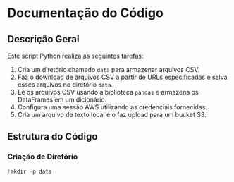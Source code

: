 # Documentação do Código

## Descrição Geral
Este script Python realiza as seguintes tarefas:
1. Cria um diretório chamado `data` para armazenar arquivos CSV.
2. Faz o download de arquivos CSV a partir de URLs especificadas e salva esses arquivos no diretório `data`.
3. Lê os arquivos CSV usando a biblioteca `pandas` e armazena os DataFrames em um dicionário.
4. Configura uma sessão AWS utilizando as credenciais fornecidas.
5. Cria um arquivo de texto local e o faz upload para um bucket S3.

## Estrutura do Código

### Criação de Diretório
```python
!mkdir -p data
